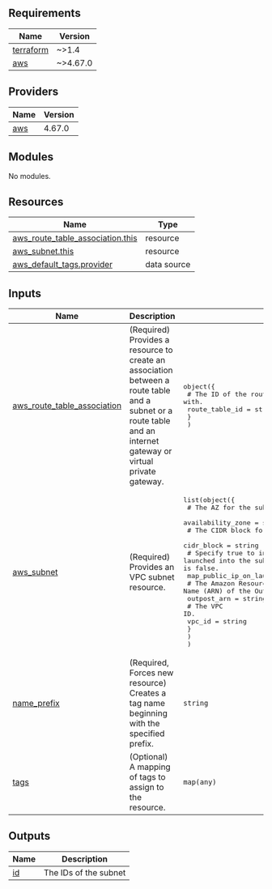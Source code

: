 <!-- BEGIN_TF_DOCS -->
## Requirements

| Name | Version |
|------|---------|
| <a name="requirement_terraform"></a> [terraform](#requirement\_terraform) | ~>1.4 |
| <a name="requirement_aws"></a> [aws](#requirement\_aws) | ~>4.67.0 |

## Providers

| Name | Version |
|------|---------|
| <a name="provider_aws"></a> [aws](#provider\_aws) | 4.67.0 |

## Modules

No modules.

## Resources

| Name | Type |
|------|------|
| [aws_route_table_association.this](https://registry.terraform.io/providers/hashicorp/aws/latest/docs/resources/route_table_association) | resource |
| [aws_subnet.this](https://registry.terraform.io/providers/hashicorp/aws/latest/docs/resources/subnet) | resource |
| [aws_default_tags.provider](https://registry.terraform.io/providers/hashicorp/aws/latest/docs/data-sources/default_tags) | data source |

## Inputs

| Name | Description | Type | Default | Required |
|------|-------------|------|---------|:--------:|
| <a name="input_aws_route_table_association"></a> [aws\_route\_table\_association](#input\_aws\_route\_table\_association) | (Required) Provides a resource to create an association between a route table and a subnet or a route table and an internet gateway or virtual private gateway. | <pre>object({<br>    # The ID of the routing table to associate with.<br>    route_table_id = string<br>    }<br>  )</pre> | n/a | yes |
| <a name="input_aws_subnet"></a> [aws\_subnet](#input\_aws\_subnet) | (Required) Provides an VPC subnet resource. | <pre>list(object({<br>    # The AZ for the subnet.<br>    availability_zone = string<br>    # The CIDR block for the subnet.<br>    cidr_block = string<br>    # Specify true to indicate that instances launched into the subnet should be assigned a public IP address. Default is false.<br>    map_public_ip_on_launch = bool<br>    # The Amazon Resource Name (ARN) of the Outpost.<br>    outpost_arn = string<br>    # The VPC ID.<br>    vpc_id = string<br>    }<br>    )<br>  )</pre> | n/a | yes |
| <a name="input_name_prefix"></a> [name\_prefix](#input\_name\_prefix) | (Required, Forces new resource) Creates a tag name beginning with the specified prefix. | `string` | n/a | yes |
| <a name="input_tags"></a> [tags](#input\_tags) | (Optional) A mapping of tags to assign to the resource. | `map(any)` | `null` | no |

## Outputs

| Name | Description |
|------|-------------|
| <a name="output_id"></a> [id](#output\_id) | The IDs of the subnet |
<!-- END_TF_DOCS -->
